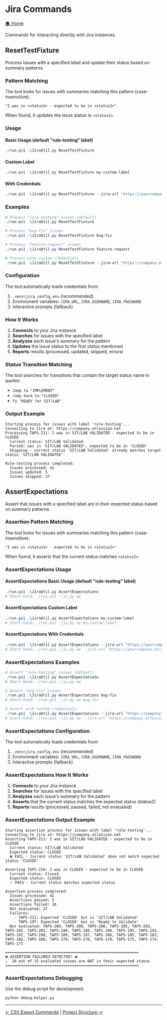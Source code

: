 # Jira Commands

[🏠 Home](../README.md)

Commands for interacting directly with Jira instances.

## ResetTestFixture

Process issues with a specified label and update their status based on summary patterns.

### Pattern Matching

The tool looks for issues with summaries matching this pattern (case-insensitive):

```text
"I was in <status1> - expected to be in <status2>"
```

When found, it updates the issue status to `<status1>`.

### Usage

#### Basic Usage (default "rule-testing" label)

```powershell
./run.ps1 .\JiraUtil.py ResetTestFixture
```

#### Custom Label

```powershell
./run.ps1 .\JiraUtil.py ResetTestFixture my-custom-label
```

#### With Credentials

```powershell
./run.ps1 .\JiraUtil.py ResetTestFixture --jira-url "https://yourcompany.atlassian.net" --username "your.email@company.com" --password "your_api_token"
```

### Examples

```powershell
# Process "rule-testing" issues (default)
./run.ps1 .\JiraUtil.py ResetTestFixture

# Process "bug-fix" issues
./run.ps1 .\JiraUtil.py ResetTestFixture bug-fix

# Process "feature-request" issues
./run.ps1 .\JiraUtil.py ResetTestFixture feature-request

# Process with custom credentials
./run.ps1 .\JiraUtil.py ResetTestFixture --jira-url "https://company.atlassian.net" --username "user@company.com" --password "token"
```

### Configuration

The tool automatically loads credentials from:

1. `.venv\jira_config.env` (recommended)
2. Environment variables: `JIRA_URL`, `JIRA_USERNAME`, `JIRA_PASSWORD`
3. Interactive prompts (fallback)

### How It Works

1. **Connects** to your Jira instance
2. **Searches** for issues with the specified label
3. **Analyzes** each issue's summary for the pattern
4. **Updates** the issue status to the first status mentioned
5. **Reports** results (processed, updated, skipped, errors)

### Status Transition Matching

The tool searches for transitions that contain the target status name in quotes:

- `Jump to "IMPLEMENT"`
- `Jump back to "CLOSED"`
- `To "READY for SIT/LAB"`

### Output Example

```text
Starting process for issues with label 'rule-testing'...
Connecting to Jira at: https://company.atlassian.net
Processing TAPS-211: I was in SIT/LAB VALIDATED - expected to be in CLOSED
  Current status: SIT/LAB Validated
  Parsed: was in 'SIT/LAB VALIDATED', expected to be in 'CLOSED'
  Skipping - current status 'SIT/LAB Validated' already matches target status 'SIT/LAB VALIDATED'

Rule-testing process completed:
  Issues processed: 42
  Issues updated: 5
  Issues skipped: 37
```

## AssertExpectations

Assert that issues with a specified label are in their expected status based on summary patterns.

### Assertion Pattern Matching

The tool looks for issues with summaries matching this pattern (case-insensitive):

```text
"I was in <status1> - expected to be in <status2>"
```

When found, it asserts that the current status matches `<status2>`.

### AssertExpectations Usage

#### AssertExpectations Basic Usage (default "rule-testing" label)

```powershell
./run.ps1 .\JiraUtil.py AssertExpectations
# Short-hand: ./run.ps1 .\ju.py ae
```

#### AssertExpectations Custom Label

```powershell
./run.ps1 .\JiraUtil.py AssertExpectations my-custom-label
# Short-hand: ./run.ps1 .\ju.py ae my-custom-label
```

#### AssertExpectations With Credentials

```powershell
./run.ps1 .\JiraUtil.py AssertExpectations --jira-url "https://yourcompany.atlassian.net" --username "your.email@company.com" --password "your_api_token"
# Short-hand: ./run.ps1 .\ju.py ae --jira-url "https://yourcompany.atlassian.net" --username "your.email@company.com" --password "your_api_token"
```

### AssertExpectations Examples

```powershell
# Assert "rule-testing" issues (default)
./run.ps1 .\JiraUtil.py AssertExpectations
# Short-hand: ./run.ps1 .\ju.py ae

# Assert "bug-fix" issues
./run.ps1 .\JiraUtil.py AssertExpectations bug-fix
# Short-hand: ./run.ps1 .\ju.py ae bug-fix

# Assert with custom credentials
./run.ps1 .\JiraUtil.py AssertExpectations --jira-url "https://company.atlassian.net" --username "user@company.com" --password "token"
# Short-hand: ./run.ps1 .\ju.py ae --jira-url "https://company.atlassian.net" --username "user@company.com" --password "token"
```

### AssertExpectations Configuration

The tool automatically loads credentials from:

1. `.venv\jira_config.env` (recommended)
2. Environment variables: `JIRA_URL`, `JIRA_USERNAME`, `JIRA_PASSWORD`
3. Interactive prompts (fallback)

### AssertExpectations How It Works

1. **Connects** to your Jira instance
2. **Searches** for issues with the specified label
3. **Analyzes** each issue's summary for the pattern
4. **Asserts** that the current status matches the expected status (status2)
5. **Reports** results (processed, passed, failed, not evaluated)

### AssertExpectations Output Example

```text
Starting assertion process for issues with label 'rule-testing'...
Connecting to Jira at: https://company.atlassian.net
Asserting TAPS-211: I was in SIT/LAB VALIDATED - expected to be in CLOSED
  Current status: SIT/LAB Validated
  Expected status: CLOSED
  ❌ FAIL - Current status 'SIT/LAB Validated' does not match expected status 'CLOSED'

Asserting TAPS-210: I was in CLOSED - expected to be in CLOSED
  Current status: Closed
  Expected status: CLOSED
  ✅ PASS - Current status matches expected status

Assertion process completed:
  Issues processed: 42
  Assertions passed: 5
  Assertions failed: 10
  Not evaluated: 27
  Failures:
    - TAPS-211: Expected 'CLOSED' but is 'SIT/LAB Validated'
    - TAPS-197: Expected 'CLOSED' but is 'Ready to Validate'
  Not evaluated: TAPS-209, TAPS-208, TAPS-206, TAPS-205, TAPS-203, TAPS-202, TAPS-201, TAPS-199, TAPS-198, TAPS-196, TAPS-195, TAPS-193, TAPS-192, TAPS-190, TAPS-189, TAPS-187, TAPS-186, TAPS-185, TAPS-183, TAPS-182, TAPS-180, TAPS-179, TAPS-178, TAPS-176, TAPS-175, TAPS-174, TAPS-171

============================================================
❌ ASSERTION FAILURES DETECTED! ❌
⚠️  10 out of 15 evaluated issues are NOT in their expected status
============================================================
```

### AssertExpectations Debugging

Use the debug script for development:

```powershell
python debug-helper.py
```

---

[← CSV Export Commands](csv_export-commands.md) | [Project Structure →](project-structure.md)
